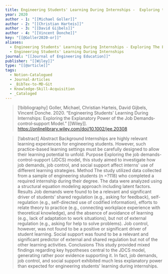 ```yaml
---
title: Engineering Students' Learning During Internships -  Exploring the Explanatory Power of the Job Demands‐control‐support Model
year: 2020
author - 1: "[[Michael Goller]]"
author - 2: "[[Christian Harteis]]"
author - 3: "[[David Gijbels]]"
author - 4: "[[Vincent Donche]]"
key: "[[@Goller2020-or]]"
aliases:
  - Engineering Students' Learning During Internships - Exploring The Explanatory Power Of The Job Demands‐control‐support Model
  - Engineering Students' Learning During Internships
journal: "[[Journal of Engineering Education]]"
publisher: "[[Wiley]]"
type: "[[@article]]"
tags:
  - Notion-Catalogued
  - Journal-Articles
  - _BibTex-to-MD-Git
  - Knowledge-Skill-Acquisition
  - _Cataloged
---
```


> [!bibliography]
> Goller, Michael, Christian Harteis, David Gijbels, Vincent Donche. 2020. “Engineering Students' Learning During Internships: Exploring the Explanatory Power of the Job Demands‐control‐support Model.” [[Wiley]]. https://onlinelibrary.wiley.com/doi/10.1002/jee.20308

> [!abstract]
> Abstract Background Internships are highly relevant learning experiences for engineering students. However, such practice-based learning settings must be carefully designed to allow their learning potential to unfold. Purpose Exploring the job demands-control-support (JDCS) model, this study aimed to investigate how job demands, job control, and social support affect interns' use of different learning strategies. Method The study utilized data collected from a sample of engineering students (n =?118) who completed a required internship during their degree. The data were analyzed using a structural equation modeling approach including latent factors. Results Job demands were found to be a relevant and significant driver of students' shared regulation (e.g., asking for feedback), self-regulation (e.g., self-directed use of codified information), efforts to relate theory to practice (e.g., connecting workplace experience with theoretical knowledge), and the absence of avoidance of learning (e.g., lack of adaptation to work situations), but not of external regulation (e.g., asking for help to solve problems). Job control, however, was not found to be a positive or significant driver of student learning. Social support was found to be a relevant and significant predictor of external and shared regulation but not of the other learning activities. Conclusions This study provided mixed findings regarding key hypotheses central to the JDCS model, generating rather poor evidence supporting it. In fact, job demands, job control, and social support exhibited much less explanatory power than expected for engineering students' learning during internships.